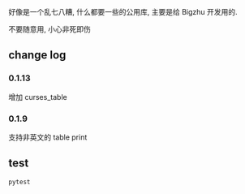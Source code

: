 好像是一个乱七八糟, 什么都要一些的公用库, 主要是给 Bigzhu 开发用的.

不要随意用, 小心非死即伤

## change log

### 0.1.13

增加 curses_table

### 0.1.9

支持非英文的 table print

## test

```bash
pytest
```
